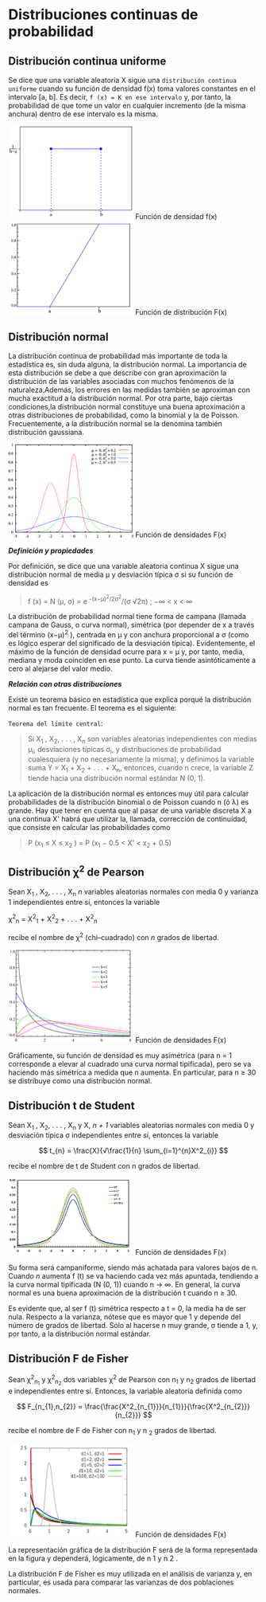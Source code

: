 # Distribuciones continuas de probabilidad

## Distribución continua uniforme

Se dice que una variable aleatoria X sigue una `distribución continua uniforme` cuando su función de densidad f(x) toma valores constantes en el intervalo [a, b]. Es decir, `f (x) = K en ese intervalo` y, por tanto, la probabilidad de que tome un valor en cualquier incremento (de la misma anchura) dentro de ese intervalo es la misma.


<img src=./distribucion_continua_uniforme.png
     width="50%" 
     height=auto />
Función de densidad f(x)
<img src=./distribucion_continua_uniforme2.png
     width="50%" 
     height=auto />
Función de distribución F(x)

## Distribución normal

La distribución continua de probabilidad más importante de toda la estadı́stica es, sin duda alguna, la distribución normal. La importancia de esta distribución se debe a que describe con gran aproximación la distribución de las variables asociadas con muchos fenómenos de la naturaleza.Además, los errores en las medidas también se aproximan con mucha exactitud a la distribución normal. Por otra parte, bajo ciertas condiciones,la distribución normal constituye una buena aproximación a otras distribuciones de probabilidad, como la binomial y la de Poisson. Frecuentemente, a la distribución normal se la denomina también distribución gaussiana.

<img src=./Normal_distribution.png
     width="50%" 
     height=auto />
Función de densidades F(x)

***Definición y propiedades***


Por definición, se dice que una variable aleatoria continua X sigue una distribución normal de media µ y desviación tı́pica σ si su función de densidad es

> f (x) = N (µ, σ) = e <sup>-(x−µ)<sup>2</sup>/2σ<sup>2</sup></sup>/(σ √2π) ; −∞ < x < ∞

La distribución de probabilidad normal tiene forma de campana (llamada campana de Gauss, o curva normal), simétrica (por depender de x a través del término (x−µ)<sup>2</sup> ), centrada en µ y con anchura proporcional a σ (como es lógico esperar del significado de la desviación tı́pica). Evidentemente, el máximo de la función de densidad ocurre para x = µ y, por tanto, media, mediana y moda coinciden en ese punto. La curva tiende asintóticamente a cero al alejarse del valor medio.

***Relación con otras distribuciones***

Existe un teorema básico en estadı́stica que explica porqué la distribución normal es tan frecuente. El
teorema es el siguiente:

`Teorema del lı́mite central`: 

> Si X<sub>1</sub> , X<sub>2</sub>, . . . , X<sub>n</sub> son variables aleatorias independientes con medias µ<sub>i</sub>, desviaciones tı́picas σ<sub>i</sub>, y distribuciones de probabilidad cualesquiera (y no necesariamente la misma), y definimos la variable suma Y = X<sub>1</sub> + X<sub>2</sub> + . . . + X<sub>n</sub>, entonces, cuando n crece, la variable Z tiende hacia una distribución normal estándar N (0, 1).

La aplicación de la distribución normal es entonces muy útil para calcular probabilidades de la distribución
binomial o de Poisson cuando n (ó λ) es grande. Hay que tener en cuenta que al pasar de una variable discreta
X a una continua X' habrá que utilizar la, llamada, corrección de continuidad, que consiste en calcular las
probabilidades como

> P (x<sub>1</sub> ≤ X ≤ x<sub>2</sub> ) = P (x<sub>1</sub> − 0.5 < X' < x<sub>2</sub> + 0.5)

## Distribución χ<sup>2</sup> de Pearson

Sean X<sub>1</sub> , X<sub>2</sub>, . . . , X<sub>n</sub> *n* variables aleatorias normales con media 0 y varianza 1 independientes entre sı́, entonces la variable

χ<sup>2</sup><sub>n</sub> = X<sup>2</sup><sub>1</sub> + X<sup>2</sup><sub>2</sub> + . . . + X<sup>2</sup><sub>n</sub>

recibe el nombre de χ<sup>2</sup> (chi–cuadrado) con *n* grados de libertad.

<img src=./Chi-square_distribution.png
     width="50%" 
     height=auto />
Función de densidades F(x)

Gráficamente, su función de densidad es muy asimétrica (para n = 1 corresponde a elevar al cuadrado una curva normal tipificada), pero se va haciendo más simétrica a medida que n aumenta. En particular, para n ≥ 30 se distribuye como una distribución normal.


## Distribución t de Student

Sean X<sub>1</sub> , X<sub>2</sub>, . . . , X<sub>n</sub> y X, *n + 1* variables aleatorias normales con media 0 y desviación tı́pica σ independientes entre sı́, entonces la variable

$$
t_{n} =  \frac{X}{√\frac{1}{n} \sum_{i=1}^{n}X^2_{i}}
$$

recibe el nombre de t de Student con n grados de libertad.

<img src=./Student_densite.JPG
     width="50%" 
     height=auto />
Función de densidades F(x)

Su forma será campaniforme, siendo más achatada para valores bajos de n. Cuando *n* aumenta f (t) se va haciendo cada vez más apuntada, tendiendo a la curva normal tipificada (N (0, 1)) cuando n → ∞. En general, la curva normal es una buena aproximación de la distribución t cuando n ≥ 30.

Es evidente que, al ser f (t) simétrica respecto a t = 0, la media ha de ser nula. Respecto a la varianza, nótese que es mayor que 1 y depende del número de grados de libertad. Sólo al hacerse n muy grande, σ tiende a 1, y, por tanto, a la distribución normal estándar.

## Distribución F de Fisher

Sean χ<sup>2</sup><sub>n</sub><sub><sub>1</sub></sub> y χ<sup>2</sup><sub>n</sub><sub><sub>2</sub></sub> dos variables χ<sup>2</sup> de Pearson con n<sub>1</sub> y n<sub>2</sub> grados de libertad e independientes entre sı́.
Entonces, la variable aleatoria definida como

$$
F_{n_{1},n_{2}} =  \frac{\frac{X^2_{n_{1}}}{n_{1}}}{\frac{X^2_{n_{2}}}{n_{2}}}
$$

recibe el nombre de F de Fisher con n<sub>1</sub> y n <sub>2</sub> grados de libertad.

<img src=./Fisher_distribution.png
     width="50%" 
     height=auto />
Función de densidades F(x)

La representación gráfica de la distribución F será de la forma representada en la figura y dependerá, lógicamente, de n 1 y n 2 .

La distribución F de Fisher es muy utilizada en el análisis de varianza y, en particular, es usada para comparar las varianzas de dos poblaciones normales.